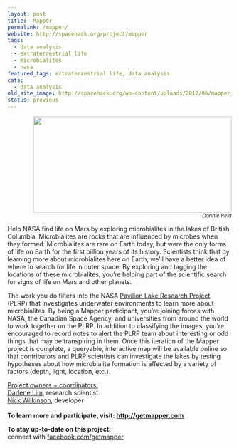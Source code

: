 ```yaml
---
layout: post
title:  Mapper
permalink: /mapper/
website: http://spacehack.org/project/mapper
tags: 
  - data analysis
  - extraterrestrial life
  - microbialites
  - nasa
featured_tags: extraterrestrial life, data analysis
cats: 
  - data analysis
old_site_image: http://spacehack.org/wp-content/uploads/2012/06/mapper_crop2.jpg
status: previous
---
```


<div class = "scrape-from-old-wordpress">

<p style="text-align: right;"><img title="" src="http://spacehack.org/wp-content/uploads/2012/06/mapper_large.jpg" alt="" width="446" height="216" /><br />
<small><em>Donnie Reid</em></small></p>
<p>Help NASA find life on Mars by exploring microbialites in the lakes of British Columbia. Microbialites are rocks that are influenced by microbes when they formed. Microbialites are rare on Earth today, but were the only forms of life on Earth for the first billion years of its history. Scientists think that by learning more about microbialites here on Earth, we&#8217;ll have a better idea of where to search for life in outer space. By exploring and tagging the locations of these microbialites, you&#8217;re helping part of the scientific search for signs of life on Mars and other planets.</p>
<p>The work you do filters into the NASA <a href="http://www.pavilionlake.com/">Pavilion Lake Research Project</a> (PLRP) that investigates underwater environments to learn more about microbialites. By being a Mapper participant, you&#8217;re joining forces with NASA, the Canadian Space Agency, and universities from around the world to work together on the PLRP. In addition to classifying the images, you&#8217;re encouraged to record notes to alert the PLRP team about interesting or odd things that may be transpiring in them. Once this iteration of the Mapper project is complete, a queryable, interactive map will be available online so that contributors and PLRP scientists can investigate the lakes by testing hypotheses about how microbialite formation is affected by a variety of factors (depth, light, location, etc.).</p>
<p><span style="text-decoration: underline;">Project owners + coordinators:</span><br />
<a href="mailto:darlene.lim@nasa.gov">Darlene Lim</a>, research scientist<br />
<a href="mailto:nick@modernscience.net">Nick Wilkinson</a>, developer<br />
<!--supplement--><br />
<strong>To learn more and participate, visit: <a href="http://www.getmapper.com">http://getmapper.com</a></strong></p>
<p><strong>To stay up-to-date on this project:</strong><br />
  connect with <a href="https://www.facebook.com/getmapper">facebook.com/getmapper</a></p>


</div>